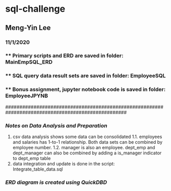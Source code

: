# sql-challenge
## Meng-Yin Lee
### 11/1/2020
### ** Primary scripts and ERD are saved in folder: MainEmpSQL_ERD
### ** SQL query data result sets are saved in folder: EmployeeSQL
### ** Bonus assignment, jupyter notebook code is saved in folder: EmployeeJPYNB
###################################################################################################
### *Notes on Data Analysis and Preparation*
1. csv data analysis shows some data can be consolidated
  1.1. employees and salaries has 1-to-1 relationship.  Both data sets can be combined by employee number.
  1.2. manager is also an employee. dept_emp and dept_manager can also be combined by adding a is_manager indicator to dept_emp table
2. data integration and update is done in the script: Integrate_table_data.sql

### *ERD diagram is created using QuickDBD*
